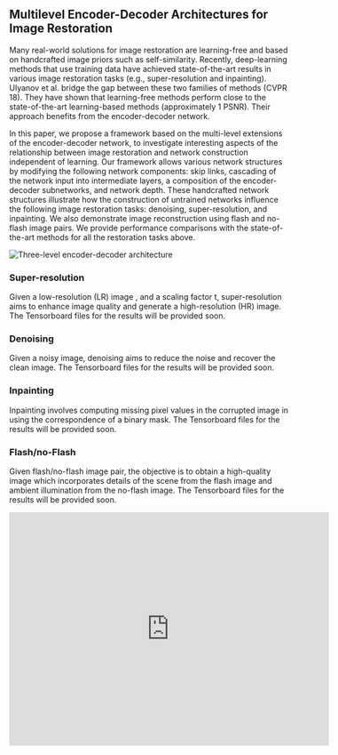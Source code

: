 ## Multilevel Encoder-Decoder Architectures for Image Restoration

Many real-world solutions for image restoration are learning-free and based on handcrafted image priors such as self-similarity. Recently, deep-learning methods that use training data have achieved state-of-the-art results in various image restoration tasks (e.g., super-resolution and inpainting). Ulyanov et al. bridge the gap between these two families of methods (CVPR 18). They have shown that learning-free methods perform close to the state-of-the-art learning-based methods (approximately 1 PSNR). Their approach benefits from the encoder-decoder network. 

In this paper, we propose a framework based on the multi-level extensions of the encoder-decoder network, to investigate interesting aspects of the relationship between image restoration and network construction independent of learning. Our framework allows various network structures by modifying the following network components: skip links, cascading of the network input into intermediate layers, a composition of the encoder-decoder subnetworks, and network depth. These handcrafted network structures illustrate how the construction of untrained networks influence the following image restoration tasks: denoising, super-resolution, and inpainting. We also demonstrate image reconstruction using flash and no-flash image pairs. We provide performance comparisons with the state-of-the-art methods for all the restoration tasks above.

![Three-level encoder-decoder architecture](images/MEDS3.png)


### Super-resolution
Given a low-resolution (LR) image , and a scaling factor t, super-resolution aims to enhance image quality and generate a high-resolution (HR) image. The Tensorboard files for the results  will be provided soon.

### Denoising
Given a noisy image, denoising aims to reduce the noise and recover the clean image. The Tensorboard files for the results will be provided soon.

### Inpainting
Inpainting involves computing missing pixel values in the corrupted image in using the correspondence of a binary mask. The Tensorboard files for the results will be provided soon.


### Flash/no-Flash
Given flash/no-flash image pair, the objective is to obtain a high-quality image which incorporates details of the scene from the flash image and ambient illumination from the no-flash image. The Tensorboard files for the results will be provided soon.

<iframe src="https://slides.com/indradeepmastan/deck-9fe4fa/embed?token=0h1U47FN" width="576" height="420" scrolling="no" frameborder="0" webkitallowfullscreen mozallowfullscreen allowfullscreen></iframe>
